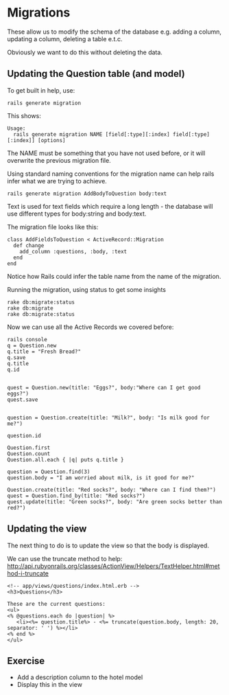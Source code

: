# Migrations

These allow us to modify the schema of the database e.g. adding a column, updating a column, deleting a table e.t.c.

Obviously we want to do this without deleting the data.

## Updating the Question table (and model)

To get built in help, use:

```
rails generate migration
```
This shows:
```
Usage:
  rails generate migration NAME [field[:type][:index] field[:type][:index]] [options]
```

The NAME must be something that you have not used before, or it will overwrite the previous migration file.

Using standard naming conventions for the migration name can help rails infer what we are trying to achieve. 

```
rails generate migration AddBodyToQuestion body:text
```
Text is used for text fields which require a long length - the database will use different types for body:string and body:text.

The migration file looks like this:
```
class AddFieldsToQuestion < ActiveRecord::Migration
  def change
    add_column :questions, :body, :text
  end
end
```

Notice how Rails could infer the table name from the name of the migration.

Running the migration, using status to get some insights

```
rake db:migrate:status
rake db:migrate
rake db:migrate:status

```

Now we can use all the Active Records we covered before:


```
rails console
q = Question.new
q.title = "Fresh Bread?"
q.save
q.title
q.id


quest = Question.new(title: "Eggs?", body:"Where can I get good eggs?")
quest.save


question = Question.create(title: "Milk?", body: "Is milk good for me?")

question.id

Question.first
Question.count
Question.all.each { |q| puts q.title } 

question = Question.find(3)
question.body = "I am worried about milk, is it good for me?"

Question.create(title: "Red socks?", body: "Where can I find them?")
quest = Question.find_by(title: "Red socks?")
quest.update(title: "Green socks?", body: "Are green socks better than red?")
```

## Updating the view

The next thing to do is to update the view so that the body is displayed.

We can use the truncate method to help:
http://api.rubyonrails.org/classes/ActionView/Helpers/TextHelper.html#method-i-truncate

```
<!-- app/views/questions/index.html.erb -->
<h3>Questions</h3>

These are the current questions:
<ul>
<% @questions.each do |question| %>
   <li><%= question.title%> - <%= truncate(question.body, length: 20, separator: ' ') %></li>
<% end %>  
</ul>
```

## Exercise
* Add a description column to the hotel model 
* Display this in the view
